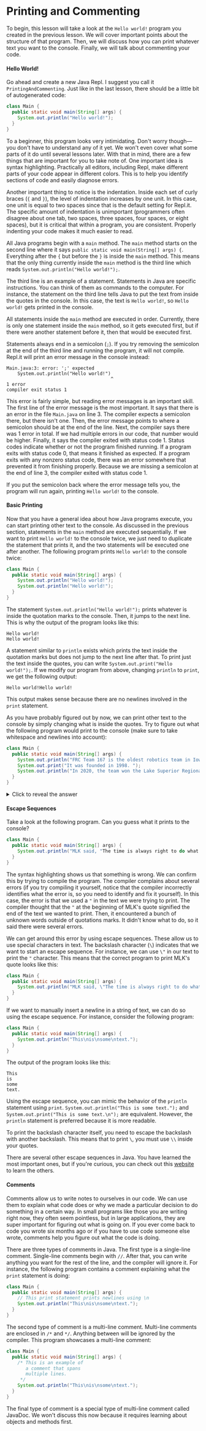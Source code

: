 # Printing and Commenting

To begin, this lesson will take a look at the `Hello world!` program you created in the previous lesson. We will cover important points about the structure of that program. Then, we will discuss how you can print whatever text you want to the console. Finally, we will talk about commenting your code.

#### Hello World!

Go ahead and create a new Java Repl. I suggest you call it `PrintingAndCommenting`. Just like in the last lesson, there should be a little bit of autogenerated code:

```java
class Main {
  public static void main(String[] args) {
    System.out.println("Hello world!");
  }
}
```

To a beginner, this program looks very intimidating. Don't worry though—you don't have to understand any of it yet. We won't even cover what some parts of it do until several lessons later. With that in mind, there are a few things that are important for you to take note of. One important idea is syntax highlighting. Practically all editors, including Repl, make different parts of your code appear in different colors. This is to help you identify sections of code and easily diagnose errors.

Another important thing to notice is the indentation. Inside each set of curly braces (`{` and `}`), the level of indentation increases by one unit. In this case, one unit is equal to two spaces since that is the default setting for Repl.it. The specific amount of indentation is unimportant (programmers often disagree about one tab, two spaces, three spaces, four spaces, or eight spaces), but it is critical that within a program, you are consistent. Properly indenting your code makes it much easier to read.

All Java programs begin with a `main` method. The `main` method starts on the second line where it says `public static void main(String[] args) {`. Everything after the `{` but before the `}` is inside the `main` method. This means that the only thing currently inside the `main` method is the third line which reads `System.out.println("Hello world!");`.

The third line is an example of a statement. Statements in Java are specific instructions. You can think of them as commands to the computer. For instance, the statement on the third line tells Java to put the text from inside the quotes in the console. In this case, the text is `Hello world!`, so `Hello world!` gets printed in the console.

All statements inside the `main` method are executed in order. Currently, there is only one statement inside the `main` method, so it gets executed first, but if there were another statement before it, then that would be executed first.

Statements always end in a semicolon (`;`). If you try removing the semicolon at the end of the third line and running the program, it will not compile. Repl.it will print an error message in the console instead:

```
Main.java:3: error: ';' expected
    System.out.println("Hello world!")
                                      ^
1 error
compiler exit status 1
```

This error is fairly simple, but reading error messages is an important skill. The first line of the error message is the most important. It says that there is an error in the file `Main.java` on line 3. The compiler expects a semicolon there, but there isn't one. Then, the error message points to where a semicolon should be at the end of the line. Next, the compiler says there was 1 error in total. If we had multiple errors in our code, that number would be higher. Finally, it says the compiler exited with status code 1. Status codes indicate whether or not the program finished running. If a program exits with status code 0, that means it finished as expected. If a program exits with any nonzero status code, there was an error somewhere that prevented it from finishing properly. Because we are missing a semicolon at the end of line 3, the compiler exited with status code 1.

If you put the semicolon back where the error message tells you, the program will run again, printing `Hello world!` to the console.

#### Basic Printing

Now that you have a general idea about how Java programs execute, you can start printing other text to the console. As discussed in the previous section, statements in the `main` method are executed sequentially. If we want to print `Hello world!` to the console twice, we just need to duplicate the statement that prints it, and the two statements will be executed one after another. The following program prints `Hello world!` to the console twice:

```java
class Main {
  public static void main(String[] args) {
    System.out.println("Hello world!");
    System.out.println("Hello world!");
  }
}
```

The statement `System.out.println("Hello world!");` prints whatever is inside the quotation marks to the console. Then, it jumps to the next line. This is why the output of the program looks like this:

```
Hello world!
Hello world!
```

A statement similar to `println` exists which prints the text inside the quotation marks but does not jump to the next line after that. To print just the text inside the quotes, you can write `System.out.print("Hello world!");`. If we modify our program from above, changing `println` to `print`, we get the following output:

```
Hello world!Hello world!
```

This output makes sense because there are no newlines involved in the `print` statement.

As you have probably figured out by now, we can print other text to the console by simply changing what is inside the quotes. Try to figure out what the following program would print to the console (make sure to take whitespace and newlines into account):

```java
class Main {
  public static void main(String[] args) {
    System.out.println("FRC Team 167 is the oldest robotics team in Iowa.");
    System.out.print("It was founded in 1998. ");
    System.out.println("In 2020, the team won the Lake Superior Regional.");
  }
}
```

<details>

<summary>Click to reveal the answer</summary>

```
FRC Team 167 is the oldest robotics team in Iowa.
It was founded in 1998. In 2020, the team won the Lake Superior Regional.
```

The first statement prints the text `FRC Team 167 is the oldest robotics team in Iowa.` followed by a newline since it is a `println` statement (`println` stands for "print line"). The second statement prints `It was founded in 1998.` . Notice there is a space at the end because there is a space before the closing quotation mark in the statement. Additionally, notice that there is not a newline character at the end because we used `print` instead of `println`. As such, the last statement starts printing on the same line the second statement left off on. It prints the text `In 2020, the team won the Lake Superior Regional.` followed by a newline.

</details>

#### Escape Sequences

Take a look at the following program. Can you guess what it prints to the console?

```java
class Main {
  public static void main(String[] args) {
    System.out.println("MLK said, "The time is always right to do what is right."");
  }
}
```

The syntax highlighting shows us that something is wrong. We can confirm this by trying to compile the program. The compiler complains about several errors (if you try compiling it yourself, notice that the compiler incorrectly identifies what the error is, so you need to identify and fix it yourself). In this case, the error is that we used a `"` in the text we were trying to print. The compiler thought that the `"` at the beginning of MLK's quote signified the end of the text we wanted to print. Then, it encountered a bunch of unknown words outside of quotations marks. It didn't know what to do, so it said there were several errors.

We can get around this error by using escape sequences. These allow us to use special characters in text. The backslash character (`\`) indicates that we want to start an escape sequence. For instance, we can use `\"` in our text to print the `"` character. This means that the correct program to print MLK's quote looks like this:

```java
class Main {
  public static void main(String[] args) {
    System.out.println("MLK said, \"The time is always right to do what is right.\"");
  }
}
```

If we want to manually insert a newline in a string of text, we can do so using the  escape sequence. For instance, consider the following program:

```java
class Main {
  public static void main(String[] args) {
    System.out.println("This\nis\nsome\ntext.");
  }
}
```

The output of the program looks like this:

```
This
is
some
text.
```

Using the  escape sequence, you can mimic the behavior of the `println` statement using `print`. `System.out.println("This is some text.");` and `System.out.print("This is some text.\n");` are equivalent. However, the `println` statement is preferred because it is more readable.

To print the backslash character itself, you need to escape the backslash with another backslash. This means that to print `\`, you must use `\\` inside your quotes.

There are several other escape sequences in Java. You have learned the most important ones, but if you're curious, you can check out this [website](https://www.geeksforgeeks.org/escape-sequences-in-java/) to learn the others.

#### Comments

Comments allow us to write notes to ourselves in our code. We can use them to explain what code does or why we made a particular decision to do something in a certain way. In small programs like those you are writing right now, they often seem pointless, but in large applications, they are super important for figuring out what is going on. If you ever come back to code you wrote six months ago or if you have to use code someone else wrote, comments help you figure out what the code is doing.

There are three types of comments in Java. The first type is a single-line comment. Single-line comments begin with `//`. After that, you can write anything you want for the rest of the line, and the compiler will ignore it. For instance, the following program contains a comment explaining what the `print` statement is doing:

```java
class Main {
  public static void main(String[] args) {
    // This print statement prints newlines using \n
    System.out.println("This\nis\nsome\ntext.");
  }
}
```

The second type of comment is a multi-line comment. Multi-line comments are enclosed in `/*` and `*/`. Anything between will be ignored by the compiler. This program showcases a multi-line comment:

```java
class Main {
  public static void main(String[] args) {
    /* This is an example of
       a comment that spans
       multiple lines.
     */
    System.out.println("This\nis\nsome\ntext.");
  }
}
```

The final type of comment is a special type of multi-line comment called JavaDoc. We won't discuss this now because it requires learning about objects and methods first.
